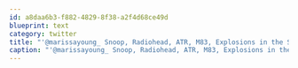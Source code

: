 ```yaml
---
id: a8daa6b3-f882-4829-8f38-a2f4d68ce49d
blueprint: text
category: twitter
title: "'@marissayoung_ Snoop, Radiohead, ATR, M83, Explosions in the Sky, Dragonette, everything else!"
caption: "'@marissayoung_ Snoop, Radiohead, ATR, M83, Explosions in the Sky, Dragonette, everything else!"
---
```

